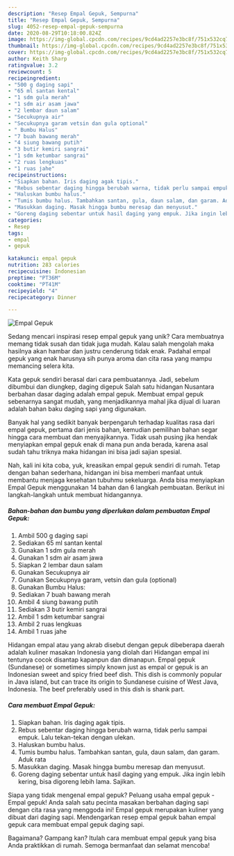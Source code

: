 ```yaml
---
description: "Resep Empal Gepuk, Sempurna"
title: "Resep Empal Gepuk, Sempurna"
slug: 4052-resep-empal-gepuk-sempurna
date: 2020-08-29T10:18:00.824Z
image: https://img-global.cpcdn.com/recipes/9cd4ad2257e3bc8f/751x532cq70/empal-gepuk-foto-resep-utama.jpg
thumbnail: https://img-global.cpcdn.com/recipes/9cd4ad2257e3bc8f/751x532cq70/empal-gepuk-foto-resep-utama.jpg
cover: https://img-global.cpcdn.com/recipes/9cd4ad2257e3bc8f/751x532cq70/empal-gepuk-foto-resep-utama.jpg
author: Keith Sharp
ratingvalue: 3.2
reviewcount: 5
recipeingredient:
- "500 g daging sapi"
- "65 ml santan kental"
- "1 sdm gula merah"
- "1 sdm air asam jawa"
- "2 lembar daun salam"
- "Secukupnya air"
- "Secukupnya garam vetsin dan gula optional"
- " Bumbu Halus"
- "7 buah bawang merah"
- "4 siung bawang putih"
- "3 butir kemiri sangrai"
- "1 sdm ketumbar sangrai"
- "2 ruas lengkuas"
- "1 ruas jahe"
recipeinstructions:
- "Siapkan bahan. Iris daging agak tipis."
- "Rebus sebentar daging hingga berubah warna, tidak perlu sampai empuk. Lalu tekan-tekan dengan ulekan."
- "Haluskan bumbu halus."
- "Tumis bumbu halus. Tambahkan santan, gula, daun salam, dan garam. Aduk rata"
- "Masukkan daging. Masak hingga bumbu meresap dan menyusut."
- "Goreng daging sebentar untuk hasil daging yang empuk. Jika ingin lebih kering, bisa digoreng lebih lama. Sajikan."
categories:
- Resep
tags:
- empal
- gepuk

katakunci: empal gepuk 
nutrition: 283 calories
recipecuisine: Indonesian
preptime: "PT36M"
cooktime: "PT41M"
recipeyield: "4"
recipecategory: Dinner

---
```



![Empal Gepuk](https://img-global.cpcdn.com/recipes/9cd4ad2257e3bc8f/751x532cq70/empal-gepuk-foto-resep-utama.jpg)

Sedang mencari inspirasi resep empal gepuk yang unik? Cara membuatnya memang tidak susah dan tidak juga mudah. Kalau salah mengolah maka hasilnya akan hambar dan justru cenderung tidak enak. Padahal empal gepuk yang enak harusnya sih punya aroma dan cita rasa yang mampu memancing selera kita.

Kata gepuk sendiri berasal dari cara pembuatannya. Jadi, sebelum dibumbui dan diungkep, daging digepuk Salah satu hidangan Nusantara berbahan dasar daging adalah empal gepuk. Membuat empal gepuk sebenarnya sangat mudah, yang menjadikannya mahal jika dijual di luaran adalah bahan baku daging sapi yang digunakan.

Banyak hal yang sedikit banyak berpengaruh terhadap kualitas rasa dari empal gepuk, pertama dari jenis bahan, kemudian pemilihan bahan segar hingga cara membuat dan menyajikannya. Tidak usah pusing jika hendak menyiapkan empal gepuk enak di mana pun anda berada, karena asal sudah tahu triknya maka hidangan ini bisa jadi sajian spesial.


Nah, kali ini kita coba, yuk, kreasikan empal gepuk sendiri di rumah. Tetap dengan bahan sederhana, hidangan ini bisa memberi manfaat untuk membantu menjaga kesehatan tubuhmu sekeluarga. Anda bisa menyiapkan Empal Gepuk menggunakan 14 bahan dan 6 langkah pembuatan. Berikut ini langkah-langkah untuk membuat hidangannya.

<!--inarticleads1-->

##### Bahan-bahan dan bumbu yang diperlukan dalam pembuatan Empal Gepuk:

1. Ambil 500 g daging sapi
1. Sediakan 65 ml santan kental
1. Gunakan 1 sdm gula merah
1. Gunakan 1 sdm air asam jawa
1. Siapkan 2 lembar daun salam
1. Gunakan Secukupnya air
1. Gunakan Secukupnya garam, vetsin dan gula (optional)
1. Gunakan  Bumbu Halus:
1. Sediakan 7 buah bawang merah
1. Ambil 4 siung bawang putih
1. Sediakan 3 butir kemiri sangrai
1. Ambil 1 sdm ketumbar sangrai
1. Ambil 2 ruas lengkuas
1. Ambil 1 ruas jahe


Hidangan empal atau yang akrab disebut dengan gepuk dibeberapa daerah adalah kuliner masakan Indonesia yang diolah dari Hidangan empal ini tentunya cocok disantap kapanpun dan dimanapun. Empal gepuk (Sundanese) or sometimes simply known just as empal or gepuk is an Indonesian sweet and spicy fried beef dish. This dish is commonly popular in Java island, but can trace its origin to Sundanese cuisine of West Java, Indonesia. The beef preferably used in this dish is shank part. 

<!--inarticleads2-->

##### Cara membuat Empal Gepuk:

1. Siapkan bahan. Iris daging agak tipis.
1. Rebus sebentar daging hingga berubah warna, tidak perlu sampai empuk. Lalu tekan-tekan dengan ulekan.
1. Haluskan bumbu halus.
1. Tumis bumbu halus. Tambahkan santan, gula, daun salam, dan garam. Aduk rata
1. Masukkan daging. Masak hingga bumbu meresap dan menyusut.
1. Goreng daging sebentar untuk hasil daging yang empuk. Jika ingin lebih kering, bisa digoreng lebih lama. Sajikan.


Siapa yang tidak mengenal empal gepuk? Peluang usaha empal gepuk -Empal gepuk! Anda salah satu pecinta masakan berbahan daging sapi dengan cita rasa yang menggoda ini! Empal gepuk merupakan kuliner yang dibuat dari daging sapi. Mendengarkan resep empal gepuk bahan empal gepuk cara membuat empal gepuk daging sapi. 

Bagaimana? Gampang kan? Itulah cara membuat empal gepuk yang bisa Anda praktikkan di rumah. Semoga bermanfaat dan selamat mencoba!

